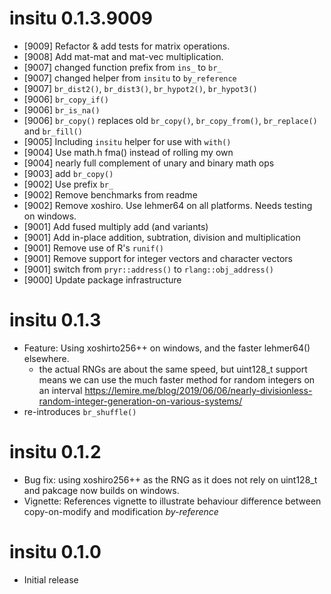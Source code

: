 
# insitu 0.1.3.9009

* [9009] Refactor & add tests for matrix operations.
* [9008] Add mat-mat and mat-vec multiplication.
* [9007] changed function prefix from `ins_` to `br_`
* [9007] changed helper from `insitu` to `by_reference`
* [9007] `br_dist2()`, `br_dist3()`, `br_hypot2()`, `br_hypot3()`
* [9006] `br_copy_if()`
* [9006] `br_is_na()`
* [9006] `br_copy()` replaces old `br_copy()`, `br_copy_from()`, 
         `br_replace()` and `br_fill()`
* [9005] Including `insitu` helper for use with `with()`
* [9004] Use math.h fma() instead of rolling my own
* [9004] nearly full complement of unary and binary math ops
* [9003] add `br_copy()`
* [9002] Use prefix `br_`
* [9002] Remove benchmarks from readme
* [9002] Remove xoshiro. Use lehmer64 on all platforms. Needs testing 
         on windows.
* [9001] Add fused multiply add (and variants)
* [9001] Add in-place addition, subtration, division and multiplication
* [9001] Remove use of R's `runif()`
* [9001] Remove support for integer vectors and character vectors
* [9001] switch from `pryr::address()` to `rlang::obj_address()`
* [9000] Update package infrastructure

# insitu 0.1.3

* Feature: Using xoshirto256++ on windows, and the faster lehmer64() elsewhere.
    * the actual RNGs are about the same speed, but uint128_t support means
    we can use the much faster method for random integers on an interval
    https://lemire.me/blog/2019/06/06/nearly-divisionless-random-integer-generation-on-various-systems/
* re-introduces `br_shuffle()`

# insitu 0.1.2

* Bug fix: using xoshiro256++ as the RNG as it does not rely on uint128_t and 
  pakcage now builds on windows.
* Vignette: References vignette to illustrate behaviour difference between copy-on-modify
  and modification *by-reference*

# insitu 0.1.0

* Initial release
